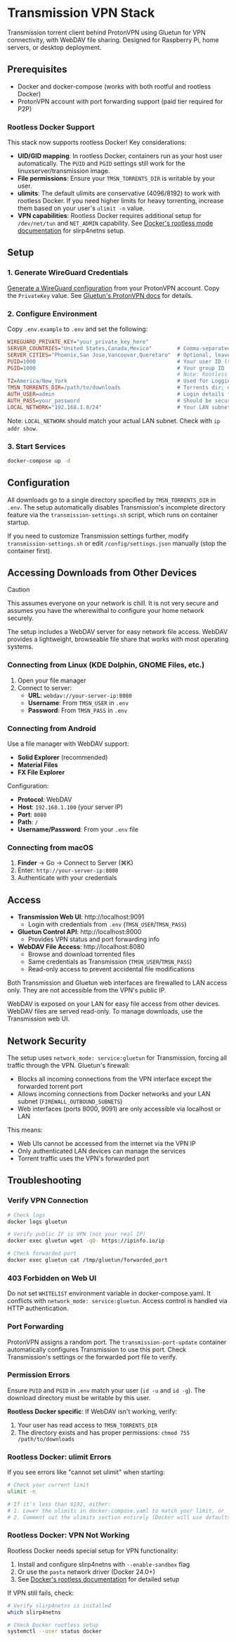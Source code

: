 # Transmission VPN Stack

Transmission torrent client behind ProtonVPN using Gluetun for VPN connectivity, with WebDAV file sharing. Designed for Raspberry Pi, home servers, or desktop deployment.

## Prerequisites

- Docker and docker-compose (works with both rootful and rootless Docker)
- ProtonVPN account with port forwarding support (paid tier required for P2P)

### Rootless Docker Support

This stack now supports rootless Docker! Key considerations:

- **UID/GID mapping**: In rootless Docker, containers run as your host user automatically. The `PUID` and `PGID` settings still work for the linuxserver/transmission image.
- **File permissions**: Ensure your `TMSN_TORRENTS_DIR` is writable by your user.
- **ulimits**: The default ulimits are conservative (4096/8192) to work with rootless Docker. If you need higher limits for heavy torrenting, increase them based on your user's `ulimit -n` value.
- **VPN capabilities**: Rootless Docker requires additional setup for `/dev/net/tun` and `NET_ADMIN` capability. See [Docker's rootless mode documentation](https://docs.docker.com/engine/security/rootless/) for slirp4netns setup.

## Setup

### 1. Generate WireGuard Credentials

[Generate a WireGuard configuration](https://account.proton.me/u/1/vpn/WireGuard) from your ProtonVPN account. Copy the `PrivateKey` value. See [Gluetun's ProtonVPN docs](https://github.com/qdm12/gluetun-wiki/blob/main/setup/providers/protonvpn.md) for details.

### 2. Configure Environment

Copy `.env.example` to `.env` and set the following:

```ini
WIREGUARD_PRIVATE_KEY="your_private_key_here"
SERVER_COUNTRIES="United States,Canada,Mexico"        # Comma-separated
SERVER_CITIES="Phoenix,San Jose,Vancouver,Queretaro"  # Optional, leave blank for any city
PUID=1000                                             # Your user ID (run `id -u`)
PGID=1000                                             # Your group ID (run `id -g`)
                                                      # Note: Rootless Docker runs as your user automatically
TZ=America/New_York                                   # Used for Logging
TMSN_TORRENTS_DIR=/path/to/downloads                  # Torrents dir; no split incomplete/complete dirs.
AUTH_USER=admin                                       # Login details for BOTH transmission Web UI and WebDAV.
AUTH_PASS=your_password                               # Should be secure, though this is only ever accessed via LAN.
LOCAL_NETWORK="192.168.1.0/24"                        # Your LAN subnet
```

Note: `LOCAL_NETWORK` should match your actual LAN subnet. Check with `ip addr show`.

### 3. Start Services

```sh
docker-compose up -d
```

## Configuration

All downloads go to a single directory specified by `TMSN_TORRENTS_DIR` in `.env`. The setup automatically disables Transmission's incomplete directory feature via the `transmission-settings.sh` script, which runs on container startup.

If you need to customize Transmission settings further, modify `transmission-settings.sh` or edit `/config/settings.json` manually (stop the container first).

## Accessing Downloads from Other Devices

> [!CAUTION]
>
> This assumes everyone on your network is chill. It is not very secure and assumes you have the wherewithal to configure your home network securely.

The setup includes a WebDAV server for easy network file access. WebDAV provides a lightweight, browseable file share that works with most operating systems.

### Connecting from Linux (KDE Dolphin, GNOME Files, etc.)

1. Open your file manager
2. Connect to server:
   - **URL**: `webdav://your-server-ip:8080`
   - **Username**: From `TMSN_USER` in `.env`
   - **Password**: From `TMSN_PASS` in `.env`

### Connecting from Android

Use a file manager with WebDAV support:
- **Solid Explorer** (recommended)
- **Material Files**
- **FX File Explorer**

Configuration:
- **Protocol**: WebDAV
- **Host**: `192.168.1.100` (your server IP)
- **Port**: `8080`
- **Path**: `/`
- **Username/Password**: From your `.env` file

### Connecting from macOS

1. **Finder** → Go → Connect to Server (⌘K)
2. Enter: `http://your-server-ip:8080`
3. Authenticate with your credentials

## Access

- **Transmission Web UI**: http://localhost:9091
  - Login with credentials from `.env` (`TMSN_USER`/`TMSN_PASS`)
- **Gluetun Control API**: http://localhost:8000
  - Provides VPN status and port forwarding info
- **WebDAV File Access**: http://localhost:8080
  - Browse and download torrented files
  - Same credentials as Transmission (`TMSN_USER`/`TMSN_PASS`)
  - Read-only access to prevent accidental file modifications

Both Transmission and Gluetun web interfaces are firewalled to LAN access only. They are not accessible from the VPN's public IP.

WebDAV is exposed on your LAN for easy file access from other devices. WebDAV files are served read-only. To manage downloads, use the Transmission web UI.

## Network Security

The setup uses `network_mode: service:gluetun` for Transmission, forcing all traffic through the VPN. Gluetun's firewall:
- Blocks all incoming connections from the VPN interface except the forwarded torrent port
- Allows incoming connections from Docker networks and your LAN subnet (`FIREWALL_OUTBOUND_SUBNETS`)
- Web interfaces (ports 8000, 9091) are only accessible via localhost or LAN

This means:
- Web UIs cannot be accessed from the internet via the VPN IP
- Only authenticated LAN devices can manage the services
- Torrent traffic uses the VPN's forwarded port

## Troubleshooting

### Verify VPN Connection

```sh
# Check logs
docker logs gluetun

# Verify public IP is VPN (not your real IP)
docker exec gluetun wget -qO- https://ipinfo.io/ip

# Check forwarded port
docker exec gluetun cat /tmp/gluetun/forwarded_port
```

### 403 Forbidden on Web UI

Do not set `WHITELIST` environment variable in docker-compose.yaml. It conflicts with `network_mode: service:gluetun`. Access control is handled via HTTP authentication.

### Port Forwarding

ProtonVPN assigns a random port. The `transmission-port-update` container automatically configures Transmission to use this port. Check Transmission's settings or the forwarded port file to verify.

### Permission Errors

Ensure `PUID` and `PGID` in `.env` match your user (`id -u` and `id -g`). The download directory must be writable by this user.

**Rootless Docker specific**: If WebDAV isn't working, verify:
1. Your user has read access to `TMSN_TORRENTS_DIR`
2. The directory exists and has proper permissions: `chmod 755 /path/to/downloads`

### Rootless Docker: ulimit Errors

If you see errors like "cannot set ulimit" when starting:

```sh
# Check your current limit
ulimit -n

# If it's less than 8192, either:
# 1. Lower the ulimits in docker-compose.yaml to match your limit, or
# 2. Comment out the ulimits section entirely (Docker will use defaults)
```

### Rootless Docker: VPN Not Working

Rootless Docker needs special setup for VPN functionality:

1. Install and configure slirp4netns with `--enable-sandbox` flag
2. Or use the `pasta` network driver (Docker 24.0+)
3. See [Docker's rootless documentation](https://docs.docker.com/engine/security/rootless/#networking) for detailed setup

If VPN still fails, check:
```sh
# Verify slirp4netns is installed
which slirp4netns

# Check Docker rootless setup
systemctl --user status docker
```
